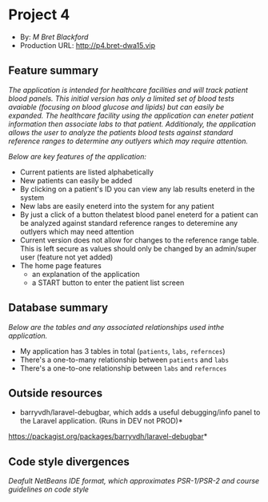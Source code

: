 # Project 4
+ By: *M Bret Blackford*
+ Production URL: <http://p4.bret-dwa15.vip>

## Feature summary
*The application is intended for healthcare facilities and will track patient blood panels.  This initial version has only a limited set of blood tests avaiable (focusing on blood glucose and lipids) but can easily be expanded.  The healthcare facility using the application can eneter patient information then associate labs to that patient.  Additionaly, the application allows the user to analyze the patients blood tests against standard reference ranges to determine any outlyers which may require attention.*

*Below are key features of the application:*

+ Current patients are listed alphabetically
+ New patients can easily be added
+ By clicking on a patient's ID you can view any lab results eneterd in the system
+ New labs are easily eneterd into the system for any patient
+ By just a click of a button thelatest blood panel eneterd for a patient can be analyzed against standard reference ranges to deteremine any outlyers which may need attention
+ Current version does not allow for changes to the reference range table.  This is left secure as values should only be changed by an admin/super user (feature not yet added)
+ The home page features
  + an explanation of the application
  + a START button to enter the patient list screen 

  
## Database summary
*Below are the tables and any associated relationships used inthe application.*

+ My application has 3 tables in total (`patients`, `labs`, `refernces`)
+ There's a one-to-many relationship between `patients` and `labs`
+ There's a one-to-one relationship between `labs` and `refernces`

## Outside resources
+ barryvdh/laravel-debugbar, which adds a useful debugging/info panel to the Laravel application. (Runs in DEV not PROD)*

https://packagist.org/packages/barryvdh/laravel-debugbar*

## Code style divergences
*Deafult NetBeans IDE format, which approximates PSR-1/PSR-2 and course guidelines on code style*


